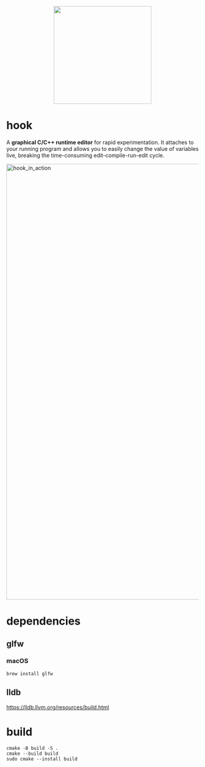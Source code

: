 <p align="center">
  <img width="256" height="256" src="https://github.com/abolinsky/hook/assets/5623716/6dcca51d-8cd3-4e87-b2f9-59be47c76def"/>
</p>

# hook
A **graphical C/C++ runtime editor** for rapid experimentation. It attaches to your running program and allows you to easily change the value of variables live, breaking the time-consuming edit-compile-run-edit cycle.

<img width="1141" alt="hook_in_action" src="https://github.com/abolinsky/hook/assets/5623716/0f699866-4934-4e79-991b-07e6579bed36">

# dependencies
## glfw
### macOS
```
brew install glfw
```

## lldb
https://lldb.llvm.org/resources/build.html

# build
```
cmake -B build -S .
cmake --build build
sudo cmake --install build
```